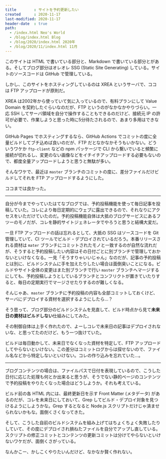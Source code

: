 ```yaml
---
title        : サイトを予約更新したい
created      : 2020-11-17
last-modified: 2020-11-17
header-date  : true
path:
  - /index.html Neo's World
  - /blog/index.html Blog
  - /blog/2020/index.html 2020年
  - /blog/2020/11/index.html 11月
---
```


このサイトは HTML で書いている部分と、Markdown で書いている部分とがある。そしてブログ部分はオレオレ SSG (Static Site Generating) している。サイトのソースコードは GitHub で管理している。

しかし、このサイトをホスティングしているのは XREA というサーバで、ココは FTP アップロードが原則だ。

XREA は2002年から使っていて気に入っているので、有料プランにして Value Domain を契約したぐらいなのだが、FTP というのがなかなかやりづらい。一応 SSH してサーバ領域を自分で操作することもできるのだけど、接続元 IP の許可が必要で、作業しようと思った時に5分待たされるので、あまり多用はできない。

GitHub Pages でホスティングするなら、GitHub Actions でコミットの度に全量ビルドしてブチ込めば良いのだが、FTP だとなかなかそうもいかない。どういうワケか `ftp-client` などの npm パッケージで CLI から繋いでいると頻繁に接続が切れるし、変更のない画像などをイチイチアップロードする必要もないので、都度全量アップロードしようと思うと無駄が多い。

そんなワケで、最近は `master` ブランチのコミットの度に、差分ファイルだけビルドしてそれを FTP アップロードするようにした。

ココまでは良かった。

-----

自分が今までやっていたはてなブログでは、予約投稿機能を使って毎日記事を投稿していた。コレにより毎日定期的にウェブに露出できるので、それなりにアクセスをいただけていたのだ。予約投稿機能自体は大抵のブログサービスにあるフツーのモノだが、コレを静的サイトジェネレータでやろうと思うと結構大変だ。

一旦 FTP アップロードの話は忘れるとして、大抵の SSG はソースコードを Git 管理していて、CI ツールでビルド・デプロイされているだろう。本番リリースされる資材は `mater` ブランチにコミットされたモノと一致するのが自然な流れだが、そうすると予約投稿したい内容はその日付ごとに別ブランチで管理しておかないといけなくなる。一見「そうすりゃいいじゃん」なのだが、記事の予約投稿とは別に、ビルドシステムに手を加えたりしたい場合は面倒臭いことになる。ビルドやサイト全体の変更はまた別ブランチで行い `master` ブランチへマージするにしても、予約投稿しようとしているブランチとコンフリクトが置きていたりすると、毎日の定期実行でマージさせたりするのが難しくなる。

そんじゃあ、`master` ブランチに予約投稿の内容も全部コミットしておくけど、サーバにデプロイする資材を選択するようにしたら…？

そう思って、ブログ部分のビルドシステムを見直して、ビルド時点から見て**未来日の資材はビルドしない**仕組みにしてみた。

その制御自体は上手く作れたので、よーしコレで未来日の記事はデプロイされないな、と思ってたのだけど、もう一つ抜けていた。

ビルドは毎日動かして、未来日でなくなった資材を特定して、FTP アップロードしてやらないといけない。この差分はコミットログからは探せないので、ファイル名などから特定しないといけない。コレの作り込みを忘れていた…。

-----

ブログコンテンツの場合は、ファイルパスで日付を表現しているので、こうした日付に応じた処理も何とか出来ると思うが、そうでない静的ページのコンテンツで予約投稿をやりたくなった場合はどうしようか。それも考えている。

ビルド前の各 HTML 内には、最終更新日を示す Front Matter (メタデータ) があるのだが、コレを未来日にしておいて、Grep してビルド・デプロイ対象を見つけるようにしようかな。Grep するとなると Node.js スクリプトだけじゃ済ませられないかもな。面倒くさくなってきた。

そして、こうした自前のビルドシステムを組み上げてはちょくちょく失敗したりしていて、その度にデプロイされ損ねたファイルを自分でアップし直している。スクリプトの修正コミットとコンテンツの更新コミットは分けてやらないといけないワケだが、面倒くさがっている。

なんかこー、かしこくやりたいんだけど、なかなか賢く作れない。
